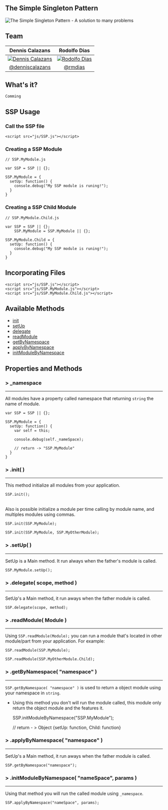 The Simple Singleton Pattern
---

![The Simple Singleton Pattern - A solution to many problems](https://raw.githubusercontent.com/simplesingleton/SSP-simple-singleton-pattern/master/images/simple-singleton-pattern-image.png)

## Team

Dennis Calazans | Rodolfo Dias 
:------------:  | :-------------: |
<a href="https://github.com/denniscalazans">![Dennis Calazans](https://avatars2.githubusercontent.com/u/28112?v=2&s=128)</a> | <a href="https://github.com/rmdias">![Rodolfo Dias](https://avatars2.githubusercontent.com/u/2057971?v=2&s=128)</a>|
[@denniscalazans](https://github.com/denniscalazans)   | [@rmdias](https://github.com/rmdias)|


## What's it?


`Comming`

## SSP Usage

### Call the SSP file
    
    <script src="js/SSP.js"></script>


### Creating a SSP Module

    // SSP.MyModule.js

    var SSP = SSP || {};
    
    SSP.MyModule = {
      setUp: function() {
        console.debug("My SSP module is runing!");
      }
    }

### Creating a SSP Child Module

    // SSP.MyModule.Child.js
    
    var SSP = SSP || {};
        SSP.MyModule = SSP.MyModule || {};

    SSP.MyModule.Child = {
      setUp: function() {
        console.debug("My SSP module is runing!");
      }
    }

## Incorporating Files

    <script src="js/SSP.js"></script>
    <script src="js/SSP.MyModule.js"></script>
    <script src="js/SSP.MyModule.Child.js"></script>


## Available Methods

  * [init](#-init-)
  * [setUp](#-setup-)
  * [delegate](#-delegate-)
  * [readModule](#-readmodule-)
  * [getByNamespace](#-getbynamespace-)
  * [applyByNamespace](#-applybynamespace-)
  * [initModuleByNamespace](#-initmodulebynamespace-)
  

## Properties and Methods

### > _namespace
----

All modules have a property called namespace that returning `string` the name of module.

    var SSP = SSP || {};
  
    SSP.MyModule = {
      setUp: function() {
        var self = this;
      
        console.debug(self._nameSpace);
      
        // return -> "SSP.MyModule"
      }
    }

  
### > .init( )
----

This method initialize all modules from your application. 

    SSP.init();
    
<br>
Also is possible initialize a module per time calling by module name, and multiples modules using commas.

    SSP.init(SSP.MyModule);
    
    SSP.init(SSP.MyModule, SSP.MyOtherModule);
    

### > .setUp( )
----

SetUp is a Main method. It run always when the father's module is called.

    SSP.MyModule.setUp();

### > .delegate( scope, method )
----

SetUp's a Main method, it run aways when the father module is called.

    SSP.delegate(scope, method);

### > .readModule( Module )
----

Using `SSP.readModule(Module);` you can run a module that's located in other module/part from your application. For example: 

    SSP.readModule(SSP.MyModule);
    
    SSP.readModule(SSP.MyOtherModule.Child);

### > .getByNamespace( "namespace" )
----

`SSP.getByNamespace( "namespace" )` is used to return a object module using your namespace in `string`. <br>
* Using this method you don't will run the module called, this module only return the object module and the features it. 

    SSP.initModuleByNamespace("SSP.MyModule");
    
    // return - > Object {setUp: function, Child: function}



### > .applyByNamespace( "namespace" )
----

SetUp's a Main method, it run aways when the father module is called.

    SSP.getByNamespace("namespace");
    

### > .initModuleByNamespace( "nameSpace", params )
----

Using that method you will run the called module using `_namespace`.


    SSP.applyByNamespace("nameSpace", params);

    